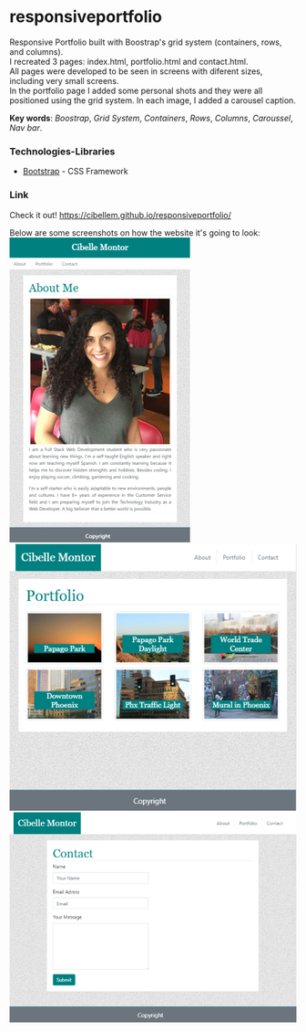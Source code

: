 # responsiveportfolio 

Responsive Portfolio built with Boostrap's grid system (containers, rows, and columns). <br> 
I recreated 3 pages: index.html, portfolio.html and contact.html.<br> All pages were developed to be seen in screens with diferent sizes, including very small screens.<br>
In the portfolio page I added some personal shots and they were all positioned  using the grid system. In each image, I added a carousel caption.


**Key words**: 
    *Boostrap*,
    *Grid System*,
    *Containers*,
    *Rows*,
    *Columns*,
    *Caroussel*,
    *Nav bar*.
    
### Technologies-Libraries
- [Bootstrap](https://getbootstrap.com/) - CSS Framework

### Link
Check it out! 
https://cibellem.github.io/responsiveportfolio/


Below are some screenshots on how the website it's going to look: <br>
![Index 640px](assets/640index.png) <br>
![Portfolio 768px](assets/768portfolio.png) <br>
![Contact 980px](assets/980contact.png) <br>


